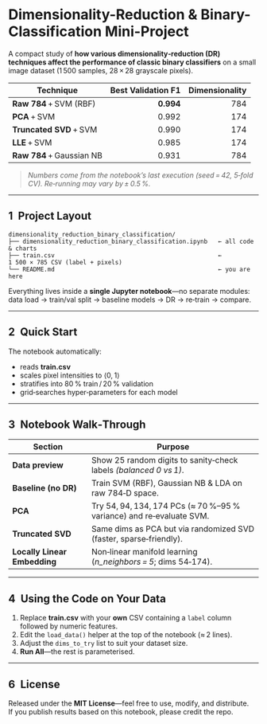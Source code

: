 # Dimensionality-Reduction & Binary-Classification Mini-Project

A compact study of **how various dimensionality‑reduction (DR) techniques affect the performance of classic binary classifiers** on a small image dataset (1 500 samples, 28 × 28 grayscale pixels).

| Technique | Best Validation F1 | Dimensionality |
|-----------|-------------------:|---------------:|
| **Raw 784** + SVM (RBF) | **0.994** | 784 |
| **PCA** + SVM | 0.992 | 174 |
| **Truncated SVD** + SVM | 0.990 | 174 |
| **LLE** + SVM | 0.985 | 174 |
| **Raw 784** + Gaussian NB | 0.931 | 784 |

> *Numbers come from the notebook’s last execution (seed = 42, 5‑fold CV). Re‑running may vary by ± 0.5 %.*

---

## 1 Project Layout

```
dimensionality_reduction_binary_classification/
├── dimensionality_reduction_binary_classification.ipynb   ← all code & charts
├── train.csv                                              ← 1 500 × 785 CSV (label + pixels)
└── README.md                                              ← you are here
```

Everything lives inside a **single Jupyter notebook**—no separate modules: data load → train/val split → baseline models → DR → re‑train → compare.

---

## 2 Quick Start


The notebook automatically:

* reads **train.csv**
* scales pixel intensities to ⟨0, 1⟩
* stratifies into 80 % train / 20 % validation
* grid‑searches hyper‑parameters for each model

---

## 3 Notebook Walk‑Through

| Section | Purpose |
|---------|---------|
| **Data preview** | Show 25 random digits to sanity‑check labels *(balanced 0 vs 1)*. |
| **Baseline (no DR)** | Train SVM (RBF), Gaussian NB & LDA on raw 784‑D space. |
| **PCA** | Try 54, 94, 134, 174 PCs (≈ 70 %–95 % variance) and re‑evaluate SVM. |
| **Truncated SVD** | Same dims as PCA but via randomized SVD (faster, sparse‑friendly). |
| **Locally Linear Embedding** | Non‑linear manifold learning (*n_neighbors = 5*; dims 54‑174). |


---

## 4 Using the Code on Your Data

1. Replace **train.csv** with your **own** CSV containing a `label` column followed by numeric features.  
2. Edit the `load_data()` helper at the top of the notebook (≈ 2 lines).  
3. Adjust the `dims_to_try` list to suit your dataset size.  
4. **Run All**—the rest is parameterised.

---

## 6 License

Released under the **MIT License**—feel free to use, modify, and distribute.  
If you publish results based on this notebook, please credit the repo.
